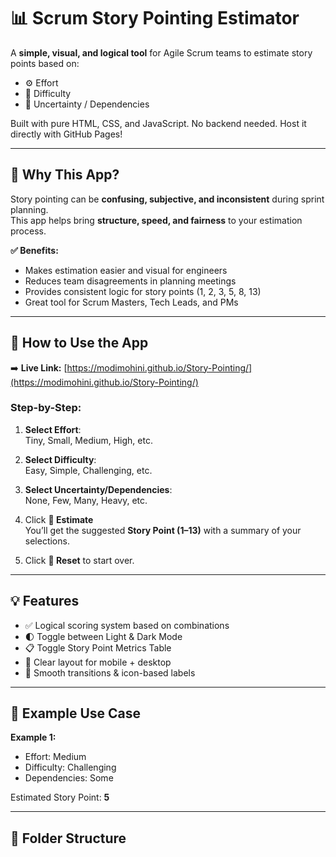 # 📊 Scrum Story Pointing Estimator

A **simple, visual, and logical tool** for Agile Scrum teams to estimate story points based on:
- ⚙️ Effort  
- 🧠 Difficulty  
- 🔗 Uncertainty / Dependencies

Built with pure HTML, CSS, and JavaScript. No backend needed. Host it directly with GitHub Pages!

---

## 🎯 Why This App?

Story pointing can be **confusing, subjective, and inconsistent** during sprint planning.  
This app helps bring **structure, speed, and fairness** to your estimation process.

**✅ Benefits:**
- Makes estimation easier and visual for engineers
- Reduces team disagreements in planning meetings
- Provides consistent logic for story points (1, 2, 3, 5, 8, 13)
- Great tool for Scrum Masters, Tech Leads, and PMs

---

## 📌 How to Use the App

➡️ **Live Link:** [https://modimohini.github.io/Story-Pointing/](https://modimohini.github.io/Story-Pointing/)

### Step-by-Step:

1. **Select Effort**:  
   Tiny, Small, Medium, High, etc.

2. **Select Difficulty**:  
   Easy, Simple, Challenging, etc.

3. **Select Uncertainty/Dependencies**:  
   None, Few, Many, Heavy, etc.

4. Click **🚀 Estimate**  
   You’ll get the suggested **Story Point (1–13)** with a summary of your selections.

5. Click **🔄 Reset** to start over.

---

## 💡 Features

- ✅ Logical scoring system based on combinations
- 🌓 Toggle between Light & Dark Mode
- 📋 Toggle Story Point Metrics Table
- 🎯 Clear layout for mobile + desktop
- 🎨 Smooth transitions & icon-based labels

---

## 🧪 Example Use Case

**Example 1:**  
- Effort: Medium  
- Difficulty: Challenging  
- Dependencies: Some  

Estimated Story Point: **5**

---

## 📁 Folder Structure

